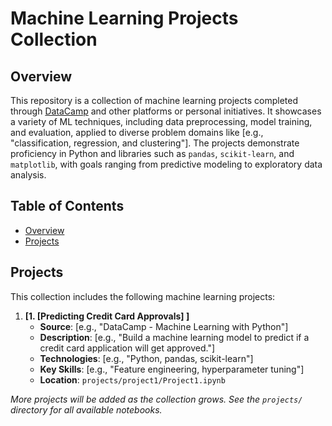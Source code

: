 # Machine Learning Projects Collection

## Overview
This repository is a collection of machine learning projects completed through [DataCamp](https://www.datacamp.com/) and other platforms or personal initiatives. It showcases a variety of ML techniques, including data preprocessing, model training, and evaluation, applied to diverse problem domains like [e.g., "classification, regression, and clustering"]. The projects demonstrate proficiency in Python and libraries such as `pandas`, `scikit-learn`, and `matplotlib`, with goals ranging from predictive modeling to exploratory data analysis.

## Table of Contents
- [Overview](#overview)
- [Projects](#projects)

## Projects
This collection includes the following machine learning projects:

1. **[1. **[Predicting Credit Card Approvals]**  ]**  
   - **Source**: [e.g., "DataCamp - Machine Learning with Python"]  
   - **Description**: [e.g., "Build a machine learning model to predict if a credit card application will get approved."]  
   - **Technologies**: [e.g., "Python, pandas, scikit-learn"]  
   - **Key Skills**: [e.g., "Feature engineering, hyperparameter tuning"]  
   - **Location**: `projects/project1/Project1.ipynb`



*More projects will be added as the collection grows. See the `projects/` directory for all available notebooks.*

